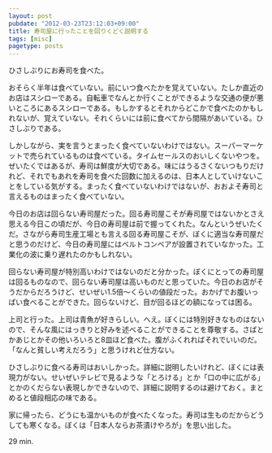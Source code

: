 ```yaml
---
layout: post
pubdate: "2012-03-23T23:12:03+09:00"
title: 寿司屋に行ったことを回りくどく説明する
tags: [misc]
pagetype: posts
---
```

ひさしぶりにお寿司を食べた。

おそらく半年は食べていない。前にいつ食べたかを覚えていない。たしか直近のお店はスシローである。自転車でなんとか行くことができるような交通の便が悪いところにあるスシローである。もしかするとそれからどこかで食べたのかもしれないが、覚えていない。それくらいには前に食べてから間隔があいている。ひさしぶりである。

しかしながら、実を言うとまったく食べていないわけではない。スーパーマーケットで売られているものは食べている。タイムセールスのおいしくないやつを。ぜいたくではあるが、寿司は鮮度が大切である。味にはうるさくないつもりだけれど、それでもあれを寿司を食べた回数に加えるのは、日本人としていけないことをしている気がする。まったく食べていないわけではないが、おおよそ寿司と言えるものはまったく食べていない。

今日のお店は回らない寿司屋だった。回る寿司屋こそが寿司屋ではないかとさえ思える今日この頃だが、今日の寿司屋は前で握ってくれた。なんというぜいたくだ。さながら寿司生産工場とも言える回る寿司屋こそが、ぼくに適当な寿司屋だと思うのだけど、今日の寿司屋にはベルトコンベアが設置されていなかった。工業化の波に乗り遅れたのかもしれない。

回らない寿司屋が特別高いわけではないのだと分かった。ぼくにとっての寿司屋は回るものなので、回らない寿司屋は高いものだと思っていた。今日のお店がそうだからだろうけど、せいぜい1.5倍～くらいの値段だった。おかげでお腹いっぱい食べることができた。回らないけど、目が回るほどの額になっては困る。

上司と行った。上司は青魚が好きらしい。へえ。ぼくには特別好きなものはないので、そんな風にはっきりと好みを述べることができることを尊敬する。さばとかあじとかその他いろいろと8皿ほど食べた。腹がふくれればそれでいいのだ。「なんと貧しい考えだろう」と思うけれど仕方ない。

ひさしぶりに食べる寿司はおいしかった。詳細に説明したいけれど、ぼくには表現力がない。せいぜいテレビで見るような「とろける」とか「口の中に広がる」とかのくだらない表現しかできないので、詳細に説明するのは避けておく。まとめると値段相応の味である。

家に帰ったら、どうにも温かいものが食べたくなった。寿司は生ものだからどうしても寒くなる。ぼくは「日本人ならお茶漬けやろが」を思い出した。

29 min.

